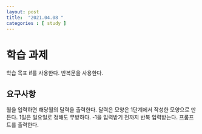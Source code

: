 ```yaml
---
layout: post
title:  "2021.04.08 "
categories : [ study ]
---
```

# 학습 과제

학습 목표
if를 사용한다.
반복문을 사용한다.

## 요구사항
월을 입력하면 해당월의 달력을 출력한다.
달력은 모양은 1단계에서 작성한 모양으로 만든다.
1일은 일요일로 정해도 무방하다.
-1을 입력받기 전까지 반복 입력받는다.
프롬프트를 출력한다.